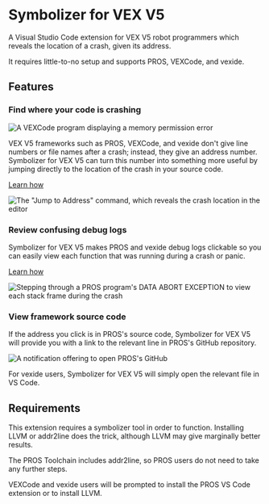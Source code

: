# Symbolizer for VEX V5

A Visual Studio Code extension for VEX V5 robot programmers which reveals the location of a crash, given its address.

It requires little-to-no setup and supports PROS, VEXCode, and vexide.

## Features

### Find where your code is crashing

![A VEXCode program displaying a memory permission error](./images/crash.png)

VEX V5 frameworks such as PROS, VEXCode, and vexide don't give line numbers or file names after a crash; instead, they give an address number. Symbolizer for VEX V5 can turn this number into something more useful by jumping directly to the location of the crash in your source code.

[Learn how](https://github.com/vexide/symbolizer-for-vex-v5/wiki/Find-where-your-code-is-crashing)

![The "Jump to Address" command, which reveals the crash location in the editor](./images/jump-to-address.gif)

### Review confusing debug logs

Symbolizer for VEX V5 makes PROS and vexide debug logs clickable so you can easily view each function that was running during a crash or panic.

[Learn how](https://github.com/vexide/symbolizer-for-vex-v5/wiki/Review-a-debug-log-after-a-crash)

![Stepping through a PROS program's DATA ABORT EXCEPTION to view each stack frame during the crash](./images/stack-trace.gif)

### View framework source code

If the address you click is in PROS's source code, Symbolizer for VEX V5 will provide you with a link to the relevant line in PROS's GitHub repository.

![A notification offering to open PROS's GitHub](./images/open-github.png)

For vexide users, Symbolizer for VEX V5 will simply open the relevant file in VS Code.

## Requirements

This extension requires a symbolizer tool in order to function. Installing LLVM or addr2line does the trick, although LLVM may give marginally better results.

The PROS Toolchain includes addr2line, so PROS users do not need to take any further steps.

VEXCode and vexide users will be prompted to install the PROS VS Code extension or to install LLVM.

<!-- ## Extension Settings

Include if your extension adds any VS Code settings through the `contributes.configuration` extension point.

For example:

This extension contributes the following settings:

* `myExtension.enable`: Enable/disable this extension.
* `myExtension.thing`: Set to `blah` to do something. -->

<!-- ## Known Issues

Calling out known issues can help limit users opening duplicate issues against your extension. -->
